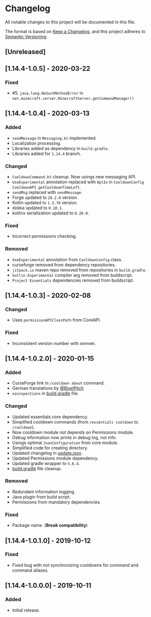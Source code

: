 # Changelog
All notable changes to this project will be documented in this file.

The format is based on [Keep a Changelog](https://keepachangelog.com/en/1.0.0/),
and this project adheres to [Semantic Versioning](https://semver.org/spec/v2.0.0.html).

## [Unreleased]

## [1.14.4-1.0.5] - 2020-03-22

### Fixed
- #5. `java.lang.NoSuchMethodError` in `net.minecraft.server.MinecraftServer.getCommandManager()`

## [1.14.4-1.0.4] - 2020-03-13

### Added
- `sendMessage` in `Messaging.kt` implemented.
- Localization processing.
- Libraries added as dependency in `build.gradle`.
- Libraries added for `1.14.4` branch.

### Changed
- `CooldownCommand.kt` cleanup. Now usings new messaging API.
- `UseExperimental` annotation replaced with `OptIn` in `CooldownConfig` `CooldownAPI.getCooldownTimeLeft`.
- `sendMsg` replaced with `sendMessage`.
- Forge updated to `28.2.0` version.
- Kotlin updated to `1.3.70` version.
- dokka updated to `0.10.1`.
- kotlinx serialization updated to `0.20.0`.

### Fixed
- Incorrect permissions checking.

### Removed
- `UseExperimental` annotation from `CooldownConfig` class.
- curseforge removed from dependency repositories.
- `jitpack.io` maven repo removed from repositories in `build.gradle`.
- `kotlin.Experimental` compiler arg removed from buildscript.
- `Project Essentials` dependencies removed from buildscript.

## [1.14.4-1.0.3] - 2020-02-08

### Changed
- Uses `permissionAPIClassPath` from CoreAPI.

### Fixed
- Inconsistent version number with semver.

## [1.14.4-1.0.2.0] - 2020-01-15

### Added
- CurseForge link in `/cooldown about` command.
- German translations by [@BixelPitch](https://github.com/BixelPitch)
- `noinspections` in [build.gradle](./build.gradle) file. 

### Changed
- Updated essentials core dependency.
- Simplified cooldown commands (from `/essentials cooldown` to `/cooldown`).
- Now cooldown module not depends on Permissions module.
- Debug information now prints in debug log, not info.
- Usings optimal `JsonConfiguration` from core module.
- Simplified code for creating directory.
- Updated changelog in [update.json](./update.json).
- Updated Permissions module dependency.
- Updated gradle wrapper to `5.6.4`.
- [build.gradle](./build.gradle) file cleanup.

### Removed
- Redundant information logging.
- Java plugin from build script.
- Permissions from mandatory dependencies.

### Fixed
- Package name. (**Break compatibility**)

## [1.14.4-1.0.1.0] - 2019-10-12

### Fixed
- Fixed bug with not synchronizing cooldowns for command and command aliases.

## [1.14.4-1.0.0.0] - 2019-10-11

### Added
- Initial release.
